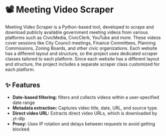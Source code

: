 # 📽️ Meeting Video Scraper
Meeting Video Scraper is a Python-based tool,  developed to scrape and download publicly available government meeting videos from various platforms such as CivicMedia, CivicClerk, YouTube and more.
These videos cover sessions like City Council meetings, Finance Committees, Planning Commissions, Zoning Boards, and other civic organizations.
Each website has a different layout and structure, so the project uses dedicated scraper classes tailored to each platform.
Since each website has a different layout and structure, the project includes a separate scraper class customized for each platform.

## ✨ Features

- **Date-based filtering:** 
  filters and collects videos within a user-specified date range
- **Metadata extraction:** Captures video title, date, URL, and source type.
- **Direct video URL:** Extracts direct video URLs, which is downloaded by yt-dlp
- **Proxy:** Uses IP rotation and delays between requests to avoid getting blocked.
 
